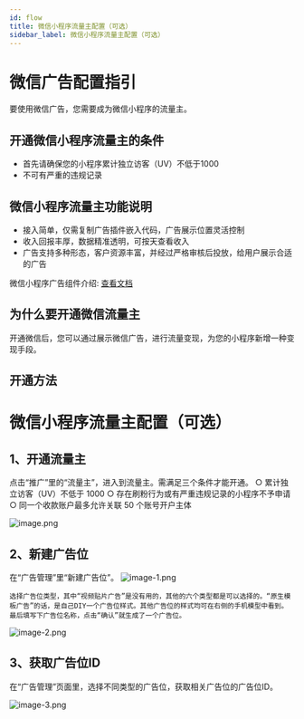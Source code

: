 ```yaml
---
id: flow
title: 微信小程序流量主配置（可选）
sidebar_label: 微信小程序流量主配置（可选）
---
```

# 微信广告配置指引

要使用微信广告，您需要成为微信小程序的流量主。

## 开通微信小程序流量主的条件

+   首先请确保您的小程序累计独立访客（UV）不低于1000
+   不可有严重的违规记录

## 微信小程序流量主功能说明

+   接入简单，仅需复制广告插件嵌入代码，广告展示位置灵活控制
+   收入回报丰厚，数据精准透明，可按天查看收入
+   广告支持多种形态，客户资源丰富，并经过严格审核后投放，给用户展示合适的广告

微信小程序广告组件介绍: [查看文档](https://wximg.qq.com/wxp/pdftool/get.html?id=BJSyDkLqz&pa=14&name=miniprogramAds_supplier_manual)

## 为什么要开通微信流量主

开通微信后，您可以通过展示微信广告，进行流量变现，为您的小程序新增一种变现手段。

## 开通方法

# 微信小程序流量主配置（可选）

## 1、开通流量主

点击“推广”里的“流量主”，进入到流量主。需满足三个条件才能开通。
○
累计独立访客（UV）不低于 1000
○
存在刷粉行为或有严重违规记录的小程序不予申请
○
同一个收款账户最多允许关联 50 个账号开户主体

![image.png](/img/icecms/202301/1736bd9ac2088ac1.png "image.png")


## 2、新建广告位

在“广告管理”里“新建广告位”。
![image-1.png](/img/icecms/202301/1736bd9c2adcd866.png "image-1.png")

	选择广告位类型，其中“视频贴片广告”是没有用的，其他的六个类型都是可以选择的。“原生模板广告”的话，是自己DIY一个广告位样式。其他广告位的样式均可在右侧的手机模型中看到。
	最后填写下广告位名称，点击“确认”就生成了一个广告位。
![image-2.png](/img/icecms/202301/1736bd9d90360bb7.png "image-2.png")


## 3、获取广告位ID

在“广告管理”页面里，选择不同类型的广告位，获取相关广告位的广告位ID。

![image-3.png](/img/icecms/202301/1736bd9f33dc3ea1.png "image-3.png")
